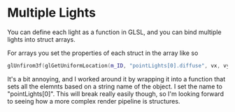 # Multiple Lights

You can define each light as a function in GLSL, and you can bind multiple lights into struct arrays. 

For arrays you set the properties of each struct in the array like so 

```cpp
glUnfirom3f(glGetUniformLocation(m_ID, "pointLights[0].diffuse", vx, vy, vz));
```

It's a bit annoying, and I worked around it by wrapping it into a function that sets all the elemnts based on a string name of the object. I set the name to "pointLights[0]". This will break really easily though, so I'm looking forward to seeing how a more complex render pipeline is structures. 




